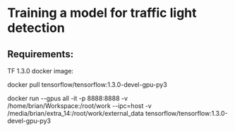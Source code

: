 # Training a model for traffic light detection

## Requirements:

TF 1.3.0 docker image:

docker pull tensorflow/tensorflow:1.3.0-devel-gpu-py3

docker run --gpus all -it -p 8888:8888 -v /home/brian/Workspace:/root/work --ipc=host -v /media/brian/extra_14:/root/work/external_data tensorflow/tensorflow:1.3.0-devel-gpu-py3